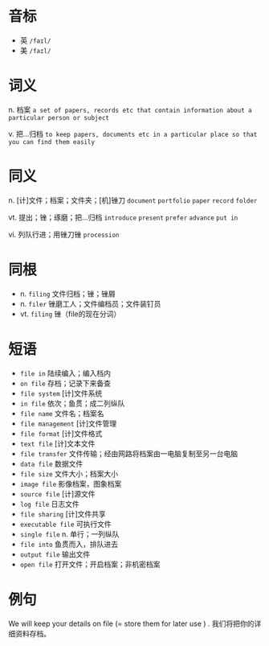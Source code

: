 # 音标

- 英 `/faɪl/`
- 美 `/faɪl/`

# 词义

n. 档案
`a set of papers, records etc that contain information about a particular person or subject`

v. 把…归档
`to keep papers, documents etc in a particular place so that you can find them easily`

# 同义

n. [计]文件；档案；文件夹；[机]锉刀
`document` `portfolio` `paper` `record` `folder`

vt. 提出；锉；琢磨；把…归档
`introduce` `present` `prefer` `advance` `put in`

vi. 列队行进；用锉刀锉
`procession`

# 同根

- n. `filing` 文件归档；锉；锉屑
- n. `filer` 锉磨工人；文件编档员；文件装钉员
- vt. `filing` 锉（file的现在分词）

# 短语

- `file in` 陆续编入；编入档内
- `on file` 存档；记录下来备查
- `file system` [计]文件系统
- `in file` 依次；鱼贯；成二列纵队
- `file name` 文件名；档案名
- `file management` [计]文件管理
- `file format` [计]文件格式
- `text file` [计]文本文件
- `file transfer` 文件传输；经由网路将档案由一电脑复制至另一台电脑
- `data file` 数据文件
- `file size` 文件大小；档案大小
- `image file` 影像档案，图象档案
- `source file` [计]源文件
- `log file` 日志文件
- `file sharing` [计]文件共享
- `executable file` 可执行文件
- `single file` n. 单行；一列纵队
- `file into` 鱼贯而入，排队进去
- `output file` 输出文件
- `open file` 打开文件；开启档案；非机密档案

# 例句

We will keep your details on file (= store them for later use ) .
我们将把你的详细资料存档。


